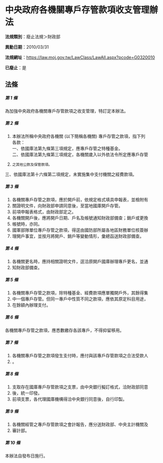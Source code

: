 # 中央政府各機關專戶存管款項收支管理辦法

**法規類別**：廢止法規＞財政部

**異動日期**：2010/03/31  

**法規網址**：https://law.moj.gov.tw/LawClass/LawAll.aspx?pcode=G0320010

**已廢止**：是



## 法條
##### 第 1 條
為加強中央政府各機關專戶存管款項之收支管理，特訂定本辦法。

##### 第 2 條
1. 本辦法所稱中央政府各機關 (以下簡稱各機關) 專戶存管之款項，指下列  
各款：  
一、依國庫法第九條第三項規定，應專戶存管之特種基金。  
二、依國庫法第九條第三項規定，各機關歲入以外依法令所定應專戶存管
1.     之其他公款及保管款項。  
三、依國庫法第十六條第二項規定，未實施集中支付機關之經費款項。

##### 第 3 條
1. 各機關專戶存管之款項，應於開戶前，依規定格式填具申報表，並檢附有
1. 關證明文件，向財政部申請同意後，至當地國庫開戶存管。
1. 前項申報表格式，由財政部定之。　　　　　　
1. 各機關開戶後，應將開戶日期、戶名及帳號通知財政部備查；銷戶或更換
1. 帳號時，亦同。
1. 國軍部隊單位專戶存管之款項，得逕由國防部所屬各地區財務單位核簽辦
1. 理開戶事宜，並按月將開戶、銷戶等變動情形，彙總函送財政部備查。

##### 第 4 條
1. 各機關更名時，應持相關證明文件，逕洽原開戶國庫辦理專戶更名，並通
1. 知財政部備查。

##### 第 5 條
1. 各機關專戶存管之款項，除特種基金、經費款項應單獨開戶外，其餘得集
1. 中一個專戶存管。但同一專戶中性質不同之款項，應依其原定科目用途，
1. 在餘額內辦理支付。

##### 第 6 條
各機關專戶存管之款項，應悉數繳存各該專戶，不得抑留移用。

##### 第 7 條
1. 各機關專戶存管之款項發生支付時，應付與該專戶存管款項之合法受款人
1. 。

##### 第 8 條
1. 支取存在國庫專戶存管款項之支票，由中央銀行擬訂格式，洽財政部同意
1. 後，統一印發。
1. 前項支票，各代理國庫機構得洽中央銀行同意後，自行印製。

##### 第 9 條
1. 各機關經管之專戶存管款項之會計報告，應分送財政部、中央主計機關及
1. 審計部。

##### 第 10 條
本辦法自發布日施行。


